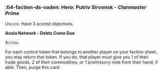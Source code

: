 ### :ti4-faction-ds-vaden: **Hero**: Putriv Sirvonsk - _Clanmaster Prime_

<span style="font-variant:small-caps;">Unlock</span>: Have 3 scored objectives.

**Acula Network - Debts Come Due**

<span style="font-variant:small-caps;">Action</span>:

For each control token that belongs to another player on your faction sheet, you may return that token. If you do, that player must give you 1 of their trade goods, 2 of their commodities, or 1 promissory note from their hand, if able. Then, purge this card.
